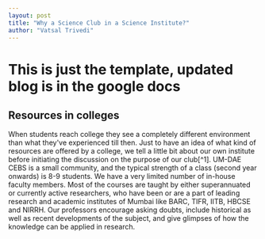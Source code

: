 ```yaml
---
layout: post
title: "Why a Science Club in a Science Institute?"
author: "Vatsal Trivedi"
---
```

# This is just the template, updated blog is in the google docs

## Resources in colleges

When students reach college they see a completely different environment than what they've experienced till then. Just to have an idea of what kind of resources are offered by a college, we tell a little bit about our own institute before initiating the discussion on the purpose of our club[^1]. UM-DAE CEBS is a small community, and the typical strength of a class (second year onwards) is 8-9 students. We have a very limited number of in-house faculty members. Most of the courses are taught by either superannuated or currently active researchers, who have been or are a part of leading research and academic institutes of Mumbai like BARC, TIFR, IITB, HBCSE and NIRRH. Our professors encourage asking doubts, include historical as well as recent developments of the subject, and give glimpses of how the knowledge can be applied in research.
